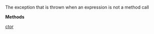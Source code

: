 The exception that is thrown when an expression is not a method call

**Methods**

[ctor](Bifrost.Commands.ExpressionNotMethodCallException.ctor)
